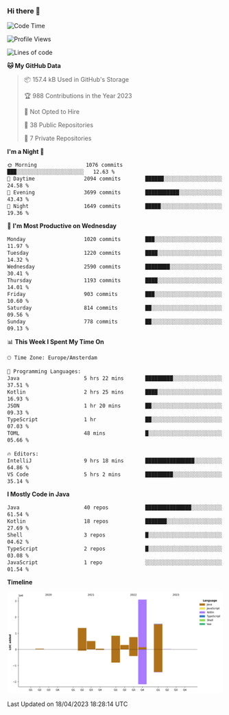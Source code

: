 ### Hi there 👋


<!--START_SECTION:waka-->
![Code Time](http://img.shields.io/badge/Code%20Time-3%2C165%20hrs%2033%20mins-blue)

![Profile Views](http://img.shields.io/badge/Profile%20Views-0-blue)

![Lines of code](https://img.shields.io/badge/From%20Hello%20World%20I%27ve%20Written-8.4%20million%20lines%20of%20code-blue)

**🐱 My GitHub Data** 

> 📦 157.4 kB Used in GitHub's Storage 
 > 
> 🏆 988 Contributions in the Year 2023
 > 
> 🚫 Not Opted to Hire
 > 
> 📜 38 Public Repositories 
 > 
> 🔑 7 Private Repositories 
 > 
**I'm a Night 🦉** 

```text
🌞 Morning                1076 commits        ███░░░░░░░░░░░░░░░░░░░░░░   12.63 % 
🌆 Daytime                2094 commits        ██████░░░░░░░░░░░░░░░░░░░   24.58 % 
🌃 Evening                3699 commits        ███████████░░░░░░░░░░░░░░   43.43 % 
🌙 Night                  1649 commits        █████░░░░░░░░░░░░░░░░░░░░   19.36 % 
```
📅 **I'm Most Productive on Wednesday** 

```text
Monday                   1020 commits        ███░░░░░░░░░░░░░░░░░░░░░░   11.97 % 
Tuesday                  1220 commits        ████░░░░░░░░░░░░░░░░░░░░░   14.32 % 
Wednesday                2590 commits        ████████░░░░░░░░░░░░░░░░░   30.41 % 
Thursday                 1193 commits        ████░░░░░░░░░░░░░░░░░░░░░   14.01 % 
Friday                   903 commits         ███░░░░░░░░░░░░░░░░░░░░░░   10.60 % 
Saturday                 814 commits         ██░░░░░░░░░░░░░░░░░░░░░░░   09.56 % 
Sunday                   778 commits         ██░░░░░░░░░░░░░░░░░░░░░░░   09.13 % 
```


📊 **This Week I Spent My Time On** 

```text
🕑︎ Time Zone: Europe/Amsterdam

💬 Programming Languages: 
Java                     5 hrs 22 mins       █████████░░░░░░░░░░░░░░░░   37.51 % 
Kotlin                   2 hrs 25 mins       ████░░░░░░░░░░░░░░░░░░░░░   16.93 % 
JSON                     1 hr 20 mins        ██░░░░░░░░░░░░░░░░░░░░░░░   09.33 % 
TypeScript               1 hr                ██░░░░░░░░░░░░░░░░░░░░░░░   07.03 % 
TOML                     48 mins             █░░░░░░░░░░░░░░░░░░░░░░░░   05.66 % 

🔥 Editors: 
IntelliJ                 9 hrs 18 mins       ████████████████░░░░░░░░░   64.86 % 
VS Code                  5 hrs 2 mins        █████████░░░░░░░░░░░░░░░░   35.14 % 
```

**I Mostly Code in Java** 

```text
Java                     40 repos            ███████████████░░░░░░░░░░   61.54 % 
Kotlin                   18 repos            ███████░░░░░░░░░░░░░░░░░░   27.69 % 
Shell                    3 repos             █░░░░░░░░░░░░░░░░░░░░░░░░   04.62 % 
TypeScript               2 repos             █░░░░░░░░░░░░░░░░░░░░░░░░   03.08 % 
JavaScript               1 repo              ░░░░░░░░░░░░░░░░░░░░░░░░░   01.54 % 
```



**Timeline**

![Lines of Code chart](https://raw.githubusercontent.com/powercasgamer/powercasgamer/master/assets/bar_graph.png)


 Last Updated on 18/04/2023 18:28:14 UTC
<!--END_SECTION:waka-->
